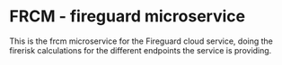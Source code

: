 # FRCM - fireguard microservice

This is the frcm microservice for the Fireguard cloud service, doing the firerisk calculations for the different endpoints the service is providing. 
